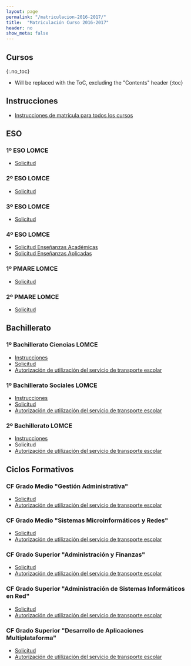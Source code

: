 ```yaml
---
layout: page
permalink: "/matriculacion-2016-2017/"
title:  "Matriculación Curso 2016-2017"
header: no
show_meta: false
---
```




## Cursos
{:.no_toc}

* Will be replaced with the ToC, excluding the "Contents" header
{:toc}


## Instrucciones

* [Instrucciones de matrícula para todos los cursos](https://drive.google.com/uc?export=download&id=0B4jaZeMGL7HsLS13ckNJZ1diS1k)

## ESO

### 1º ESO LOMCE

* [Solicitud](https://drive.google.com/uc?export=download&id=0B4jaZeMGL7HsMk50UjA2Y2xhX0E)

### 2º ESO LOMCE

* [Solicitud](https://drive.google.com/uc?export=download&id=0B4jaZeMGL7HseE84ckpoYlVIdG8)

### 3º ESO LOMCE

* [Solicitud](https://drive.google.com/uc?export=download&id=0B4jaZeMGL7HsdTJMVzZsa0tkMVk)

### 4º ESO LOMCE

* [Solicitud Enseñanzas Académicas](https://drive.google.com/uc?export=download&id=0B4jaZeMGL7HsbzJ1alM1Z0NFZTQ)
* [Solicitud Enseñanzas Aplicadas](https://drive.google.com/uc?export=download&id=0B4jaZeMGL7HsUHo3bU40U2pjRms)

### 1º PMARE LOMCE

* [Solicitud](https://drive.google.com/uc?export=download&id=0B4jaZeMGL7HsbTVzX0Z0WUlJazQ)

### 2º PMARE LOMCE


* [Solicitud](https://drive.google.com/uc?export=download&id=0B4jaZeMGL7HsRFNCekpWbmRvbUU)


## Bachillerato

### 1º Bachillerato Ciencias LOMCE

* [Instrucciones](https://drive.google.com/uc?export=download&id=0B4jaZeMGL7HsLS13ckNJZ1diS1k)
* [Solicitud](https://drive.google.com/uc?export=download&id=0B4jaZeMGL7HscHlNVVdCb0hTSTQ)
* [Autorización de utilización del servicio de transporte escolar](http://www.googledrive.com/host/0B4jaZeMGL7HsRDNNeXcyaUJBR2c)


### 1º Bachillerato Sociales LOMCE

* [Instrucciones](https://drive.google.com/uc?export=download&id=0B4jaZeMGL7HsLS13ckNJZ1diS1k)
* [Solicitud](https://drive.google.com/uc?export=download&id=0B4jaZeMGL7HsZ1VuVndGQWtXcjQ)
* [Autorización de utilización del servicio de transporte escolar](http://www.googledrive.com/host/0B4jaZeMGL7HsRDNNeXcyaUJBR2c)



### 2º Bachillerato LOMCE

* [Instrucciones](https://drive.google.com/uc?export=download&id=0B4jaZeMGL7HsLS13ckNJZ1diS1k)
* Solicitud
* [Autorización de utilización del servicio de transporte escolar](http://www.googledrive.com/host/0B4jaZeMGL7HsRDNNeXcyaUJBR2c)



## Ciclos Formativos

### CF Grado Medio "Gestión Administrativa"

* [Solicitud](https://drive.google.com/uc?export=download&id=0B4jaZeMGL7HsbV9mTHZ6eGVDUkk)
* [Autorización de utilización del servicio de transporte escolar](http://www.googledrive.com/host/0B4jaZeMGL7HsRDNNeXcyaUJBR2c)


### CF Grado Medio "Sistemas Microinformáticos y Redes"

* [Solicitud](https://drive.google.com/uc?export=download&id=0B4jaZeMGL7HsMWowUktqOGVBYnc)
* [Autorización de utilización del servicio de transporte escolar](http://www.googledrive.com/host/0B4jaZeMGL7HsRDNNeXcyaUJBR2c)


### CF Grado Superior "Administración y Finanzas"

* [Solicitud](https://drive.google.com/uc?export=download&id=0B4jaZeMGL7HsUkExVURLSHIwVm8)
* [Autorización de utilización del servicio de transporte escolar](http://www.googledrive.com/host/0B4jaZeMGL7HsRDNNeXcyaUJBR2c)


### CF Grado Superior "Administración de Sistemas Informáticos en Red"

* [Solicitud](https://drive.google.com/uc?export=download&id=0B4jaZeMGL7HsU3RvT2YzQ1hydmM)  
* [Autorización de utilización del servicio de transporte escolar](http://www.googledrive.com/host/0B4jaZeMGL7HsRDNNeXcyaUJBR2c)


### CF Grado Superior "Desarrollo de Aplicaciones Multiplataforma"

* [Solicitud](https://drive.google.com/uc?export=download&id=0B4jaZeMGL7HsVC05dFcxQ2NWSGc)
* [Autorización de utilización del servicio de transporte escolar](http://www.googledrive.com/host/0B4jaZeMGL7HsRDNNeXcyaUJBR2c)

